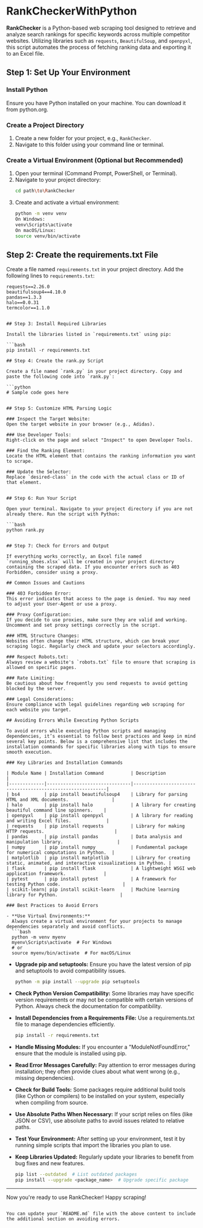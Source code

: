 
# RankCheckerWithPython

**RankChecker** is a Python-based web scraping tool designed to retrieve and analyze search rankings for specific keywords across multiple competitor websites. Utilizing libraries such as `requests`, `BeautifulSoup`, and `openpyxl`, this script automates the process of fetching ranking data and exporting it to an Excel file.

## Step 1: Set Up Your Environment

### Install Python
Ensure you have Python installed on your machine. You can download it from python.org.

### Create a Project Directory
1. Create a new folder for your project, e.g., `RankChecker`.
2. Navigate to this folder using your command line or terminal.

### Create a Virtual Environment (Optional but Recommended)
1. Open your terminal (Command Prompt, PowerShell, or Terminal).
2. Navigate to your project directory:
   ```bash
   cd path\to\RankChecker
3. Create and activate a virtual environment:
   ```bash
   python -m venv venv
   On Windows:
   venv\Scripts\activate
   On macOS/Linux:
   source venv/bin/activate

## Step 2: Create the requirements.txt File

Create a file named `requirements.txt` in your project directory. Add the following lines to `requirements.txt`:

```text
requests==2.26.0
beautifulsoup4==4.10.0
pandas==1.3.3
halo==0.0.31
termcolor==1.1.0


## Step 3: Install Required Libraries

Install the libraries listed in `requirements.txt` using pip:

```bash
pip install -r requirements.txt

## Step 4: Create the rank.py Script

Create a file named `rank.py` in your project directory. Copy and paste the following code into `rank.py`:

```python
# Sample code goes here


## Step 5: Customize HTML Parsing Logic

### Inspect the Target Website:
Open the target website in your browser (e.g., Adidas).

### Use Developer Tools:
Right-click on the page and select "Inspect" to open Developer Tools.

### Find the Ranking Element:
Locate the HTML element that contains the ranking information you want to scrape.

### Update the Selector:
Replace `desired-class` in the code with the actual class or ID of that element.


## Step 6: Run Your Script

Open your terminal. Navigate to your project directory if you are not already there. Run the script with Python:

```bash
python rank.py


## Step 7: Check for Errors and Output

If everything works correctly, an Excel file named `running_shoes.xlsx` will be created in your project directory containing the scraped data. If you encounter errors such as 403 Forbidden, consider using a proxy.

## Common Issues and Cautions

### 403 Forbidden Error:
This error indicates that access to the page is denied. You may need to adjust your User-Agent or use a proxy.

### Proxy Configuration:
If you decide to use proxies, make sure they are valid and working. Uncomment and set proxy settings correctly in the script.

### HTML Structure Changes:
Websites often change their HTML structure, which can break your scraping logic. Regularly check and update your selectors accordingly.

### Respect Robots.txt:
Always review a website's `robots.txt` file to ensure that scraping is allowed on specific pages.

### Rate Limiting:
Be cautious about how frequently you send requests to avoid getting blocked by the server.

### Legal Considerations:
Ensure compliance with legal guidelines regarding web scraping for each website you target.

## Avoiding Errors While Executing Python Scripts

To avoid errors while executing Python scripts and managing dependencies, it’s essential to follow best practices and keep in mind several key points. Below is a comprehensive list that includes the installation commands for specific libraries along with tips to ensure smooth execution.

### Key Libraries and Installation Commands

| Module Name | Installation Command          | Description                                                |
|-------------|-------------------------------|------------------------------------------------------------|
| bs4         | pip install beautifulsoup4    | Library for parsing HTML and XML documents.                |
| halo        | pip install halo              | A library for creating beautiful command line spinners.    |
| openpyxl    | pip install openpyxl          | A library for reading and writing Excel files.             |
| requests    | pip install requests          | Library for making HTTP requests.                          |
| pandas      | pip install pandas            | Data analysis and manipulation library.                    |
| numpy       | pip install numpy             | Fundamental package for numerical computations in Python.  |
| matplotlib  | pip install matplotlib        | Library for creating static, animated, and interactive visualizations in Python. |
| flask       | pip install flask             | A lightweight WSGI web application framework.              |
| pytest      | pip install pytest            | A framework for testing Python code.                       |
| scikit-learn| pip install scikit-learn      | Machine learning library for Python.                       |

### Best Practices to Avoid Errors

- **Use Virtual Environments:**
  Always create a virtual environment for your projects to manage dependencies separately and avoid conflicts.
  ```bash
  python -m venv myenv
  myenv\Scripts\activate  # For Windows
  # or
  source myenv/bin/activate  # For macOS/Linux
  ```

- **Upgrade pip and setuptools:**
  Ensure you have the latest version of pip and setuptools to avoid compatibility issues.
  ```bash
  python -m pip install --upgrade pip setuptools
  ```

- **Check Python Version Compatibility:**
  Some libraries may have specific version requirements or may not be compatible with certain versions of Python. Always check the documentation for compatibility.

- **Install Dependencies from a Requirements File:**
  Use a requirements.txt file to manage dependencies efficiently.
  ```bash
  pip install -r requirements.txt
  ```

- **Handle Missing Modules:**
  If you encounter a "ModuleNotFoundError," ensure that the module is installed using pip.

- **Read Error Messages Carefully:**
  Pay attention to error messages during installation; they often provide clues about what went wrong (e.g., missing dependencies).

- **Check for Build Tools:**
  Some packages require additional build tools (like Cython or compilers) to be installed on your system, especially when compiling from source.

- **Use Absolute Paths When Necessary:**
  If your script relies on files (like JSON or CSV), use absolute paths to avoid issues related to relative paths.

- **Test Your Environment:**
  After setting up your environment, test it by running simple scripts that import the libraries you plan to use.

- **Keep Libraries Updated:**
  Regularly update your libraries to benefit from bug fixes and new features.
  ```bash
  pip list --outdated  # List outdated packages
  pip install --upgrade <package_name>  # Upgrade specific package
  ```

---

Now you're ready to use RankChecker! Happy scraping!
```

You can update your `README.md` file with the above content to include the additional section on avoiding errors.
